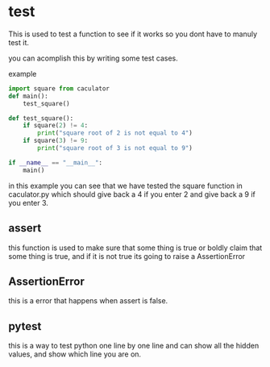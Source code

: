 # test
This is used to test a function to see if it works so you dont have to manuly test it.

you can acomplish this by writing some test cases.

example
```python
import square from caculator
def main():
    test_square()

def test_square():
    if square(2) != 4:
        print("square root of 2 is not equal to 4")
    if square(3) != 9:
        print("square root of 3 is not equal to 9")

if __name__ == "__main__":
    main()
```

in this example you can see that we have tested the square function in caculator.py which should give back a 4 if you enter 2 and give back a 9 if you enter 3.

## assert
this function is used to make sure that some thing is true or boldly claim that some thing is true, and if it is not true its going to raise a AssertionError

## AssertionError
this is a error that happens when assert is false.

## pytest
this is a way to test python one line by one line and can show all the hidden values, and show which line you are on.
